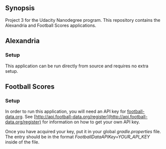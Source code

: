 ## Synopsis

Project 3 for the Udacity Nanodegree program. This repository contains the Alexandria and Football Scores applications.

## Alexandria

### Setup

This application can be run directly from source and requires no extra setup.

## Football Scores

### Setup

In order to run this application, you will need an API key for [football-data.org](http://api.football-data.org/index). See [http://api.football-data.org/register](http://api.football-data.org/register) for information on how to get your own API key.

Once you have acquired your key, put it in your global *gradle.properties* file. The entry should be in the format *FootballDataAPIKey=YOUR_API_KEY* inside of the file.

